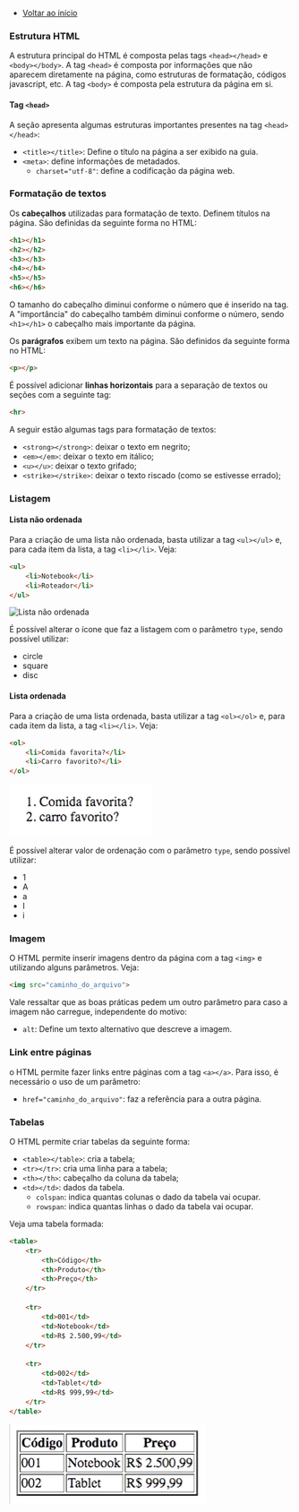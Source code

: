 - [Voltar ao início](../README.md)

### Estrutura HTML

A estrutura principal do HTML é composta pelas tags `<head></head>` e `<body></body>`. A tag `<head>` é composta por informações que não aparecem diretamente na página, como estruturas de formatação, códigos javascript, etc. A tag `<body>` é composta pela estrutura da página em si.

#### Tag `<head>`

A seção apresenta algumas estruturas importantes presentes na tag `<head></head>`:

- `<title></title>`: Define o título na página a ser exibido na guia.
- `<meta>`: define informações de metadados.
    - `charset="utf-8"`: define a codificação da página web.

### Formatação de textos

Os **cabeçalhos** utilizadas para formatação de texto. Definem títulos na página. São definidas da seguinte forma no HTML:

```html
<h1></h1>
<h2></h2>
<h3></h3>
<h4></h4>
<h5></h5>
<h6></h6>
```

O tamanho do cabeçalho diminui conforme o número que é inserido na tag. A "importância" do cabeçalho também diminui conforme o número, sendo `<h1></h1>` o cabeçalho mais importante da página.

Os **parágrafos** exibem um texto na página. São definidos da seguinte forma no HTML:

```html
<p></p>
```

É possível adicionar **linhas horizontais** para a separação de textos ou seções com a seguinte tag: 

```html
<hr>
```

A seguir estão algumas tags para formatação de textos:

- `<strong></strong>`: deixar o texto em negrito;
- `<em></em>`: deixar o texto em itálico;
- `<u></u>`: deixar o texto grifado;
- `<strike></strike>`: deixar o texto riscado (como se estivesse errado);

### Listagem

#### Lista não ordenada

Para a criação de uma lista não ordenada, basta utilizar a tag `<ul></ul>` e, para cada item da lista, a tag `<li></li>`. Veja: 

```html
<ul>
    <li>Notebook</li>
    <li>Roteador</li>
</ul>
```

![Lista não ordenada](../images/listas-não-ordenadas-html.png "Lista não ordenada")

É possível alterar o ícone que faz a listagem com o parâmetro `type`, sendo possível utilizar:

- circle
- square
- disc

#### Lista ordenada

Para a criação de uma lista ordenada, basta utilizar a tag `<ol></ol>` e, para cada item da lista, a tag `<li></li>`. Veja: 

```html
<ol>
    <li>Comida favorita?</li>
    <li>Carro favorito?</li>
</ol>
```

![Lista ordenada](../images/listas-ordenadas-html.png "Lista ordenada")

É possível alterar valor de ordenação com o parâmetro `type`, sendo possível utilizar:

- 1
- A
- a
- I
- i

### Imagem

O HTML permite inserir imagens dentro da página com a tag `<img>` e utilizando alguns parâmetros. Veja: 

```html
<img src="caminho_do_arquivo">
```

Vale ressaltar que as boas práticas pedem um outro parâmetro para caso a imagem não carregue, independente do motivo:

- `alt`: Define um texto alternativo que descreve a imagem.

### Link entre páginas

o HTML permite fazer links entre páginas com a tag `<a></a>`. Para isso, é necessário o uso de um parâmetro: 

- `href="caminho_do_arquivo"`: faz a referência para a outra página.

### Tabelas

O HTML permite criar tabelas da seguinte forma: 

- `<table></table>`: cria a tabela;
- `<tr></tr>`: cria uma linha para a tabela;
- `<th></th>`: cabeçalho da coluna da tabela;
- `<td></td>`: dados da tabela.
    - `colspan`: indica quantas colunas o dado da tabela vai ocupar.
    - `rowspan`: indica quantas linhas o dado da tabela vai ocupar.

Veja uma tabela formada: 

```html
<table>
    <tr>
        <th>Código</th>
        <th>Produto</th>
        <th>Preço</th>
    </tr> 

    <tr>
        <td>001</td>
        <td>Notebook</td>
        <td>R$ 2.500,99</td>
    </tr> 

    <tr>
        <td>002</td>
        <td>Tablet</td>
        <td>R$ 999,99</td>
    </tr> 
</table>
```

![Tabela](../images/tabela-html.png "Tabela")